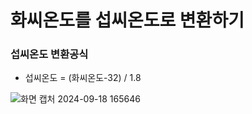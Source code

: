 # 화씨온도를 섭씨온도로 변환하기

### 섭씨온도 변환공식

* 섭씨온도 = (화씨온도-32) / 1.8

![화면 캡처 2024-09-18 165646](https://github.com/user-attachments/assets/e2435e2e-f3af-4fa9-b489-247777fc1c9b)<br>
                                                          
